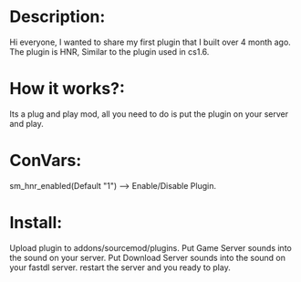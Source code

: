 # Description:
Hi everyone, I wanted to share my first plugin that I built over 4 month ago.
The plugin is HNR, Similar to the plugin used in cs1.6.

# How it works?:
Its a plug and play mod, all you need to do is put the plugin on your server and play.

# ConVars:
sm_hnr_enabled(Default "1") --> Enable/Disable Plugin.

# Install:
Upload plugin to addons/sourcemod/plugins.
Put Game Server sounds into the sound on your server.
Put Download Server sounds into the sound on your fastdl server.
restart the server and you ready to play.
